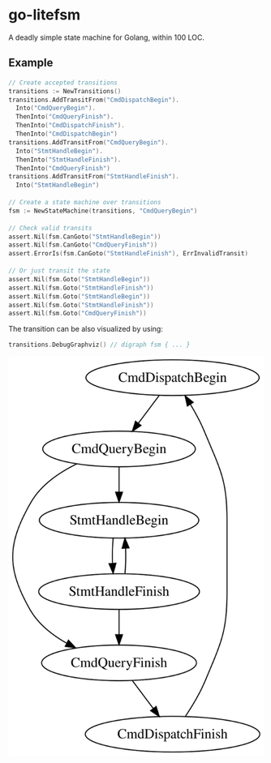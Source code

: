 # go-litefsm

A deadly simple state machine for Golang, within 100 LOC.

## Example

```go
// Create accepted transitions
transitions := NewTransitions()
transitions.AddTransitFrom("CmdDispatchBegin").
  Into("CmdQueryBegin").
  ThenInto("CmdQueryFinish").
  ThenInto("CmdDispatchFinish").
  ThenInto("CmdDispatchBegin")
transitions.AddTransitFrom("CmdQueryBegin").
  Into("StmtHandleBegin").
  ThenInto("StmtHandleFinish").
  ThenInto("CmdQueryFinish")
transitions.AddTransitFrom("StmtHandleFinish").
  Into("StmtHandleBegin")

// Create a state machine over transitions
fsm := NewStateMachine(transitions, "CmdQueryBegin")

// Check valid transits
assert.Nil(fsm.CanGoto("StmtHandleBegin"))
assert.Nil(fsm.CanGoto("CmdQueryFinish"))
assert.ErrorIs(fsm.CanGoto("StmtHandleFinish"), ErrInvalidTransit)

// Or just transit the state
assert.Nil(fsm.Goto("StmtHandleBegin"))
assert.Nil(fsm.Goto("StmtHandleFinish"))
assert.Nil(fsm.Goto("StmtHandleBegin"))
assert.Nil(fsm.Goto("StmtHandleFinish"))
assert.Nil(fsm.Goto("CmdQueryFinish"))
```

The transition can be also visualized by using:

```go
transitions.DebugGraphviz() // digraph fsm { ... }
```

![](./etc/sampleTransitions.svg)
